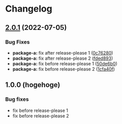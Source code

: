 # Changelog

## [2.0.1](https://github.com/tasshi-playground/demo-release-please-customize-release/compare/package-a-v2.0.0...package-a@2.0.1) (2022-07-05)


### Bug Fixes

* **package-a:** fix after release-please 1 ([0c76280](https://github.com/tasshi-playground/demo-release-please-customize-release/commit/0c76280a3871987fa10fac976fe55d794e16f177))
* **package-a:** fix after release-please 2 ([fded893](https://github.com/tasshi-playground/demo-release-please-customize-release/commit/fded89335563865db8678eb8eaa3fb37e333338a))
* **package-a:** fix before release-please 1 ([50de6b0](https://github.com/tasshi-playground/demo-release-please-customize-release/commit/50de6b0cd5e2eb498a2b714fd7a188a0b8da6282))
* **package-a:** fix before release-please 2 ([1cfa40f](https://github.com/tasshi-playground/demo-release-please-customize-release/commit/1cfa40fe527d65cc19e5ad6894f04625d5372ac1))

## 1.0.0 (hogehoge)

### Bug fixes

- fix before release-please 1
- fix before release-please 2
